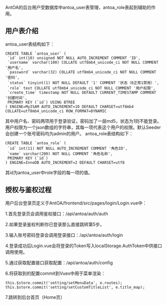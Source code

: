 AntOA的后台用户受数据库中antoa_user表管理，antoa_role表起到辅助的作用。

## 用户表介绍

antoa_user表结构如下：
```
CREATE TABLE `antoa_user` (
 `id` int(10) unsigned NOT NULL AUTO_INCREMENT COMMENT 'ID',
 `username` varchar(100) COLLATE utf8mb4_unicode_ci NOT NULL COMMENT '用户名',
 `password` varchar(32) COLLATE utf8mb4_unicode_ci NOT NULL COMMENT '密码',
 `status` tinyint(1) NOT NULL DEFAULT '1' COMMENT '状态（0正常1禁用）',
 `role` text COLLATE utf8mb4_unicode_ci NOT NULL COMMENT '用户权限',
 `create_time` timestamp NOT NULL DEFAULT CURRENT_TIMESTAMP COMMENT '创建时间',
 PRIMARY KEY (`id`) USING BTREE
) ENGINE=MyISAM AUTO_INCREMENT=10 DEFAULT CHARSET=utf8mb4 COLLATE=utf8mb4_unicode_ci ROW_FORMAT=DYNAMIC
```
其中用户名、密码两项用于登录验证，密码加了一层md5，状态为1则不能登录。用户权限为一个json数组的字符串，其每一项代表这个用户的权限。默认Seeder会创建一个账号密码均为admin的用户。
antoa_role表结构如下：
```
CREATE TABLE `antoa_role` (
 `id` int(11) NOT NULL AUTO_INCREMENT COMMENT '角色ID',
 `name` varchar(200) NOT NULL COMMENT '角色名称',
 PRIMARY KEY (`id`)
) ENGINE=InnoDB AUTO_INCREMENT=2 DEFAULT CHARSET=utf8
```
其id为antoa_user中role字段的每一项的值。

## 授权与鉴权过程
用户后台登录页定义于AntOA/frontend/src/pages/login/Login.vue中：

1.首先登录页会调用鉴权接口：/api/antoa/auth/auth

2.如果登录鉴权判断你已登录那么直接跳转第5步。

3.输入账号密码登录会调用登录接口：/api/antoa/auth/login

4.登录成功后Login.vue会将登录的Token写入localStorage.AuthToken中供接口调用使用。

5.通过获取配置接口获取配置：/api/antoa/auth/config

6.将获取到的配置commit到Vuex中用于菜单渲染：
```
this.$store.commit('setting/setMenuData', e.routes);
this.$store.commit('setting/setCustomTitleList', e.title_map);
```
7.跳转到后台首页（Home页）